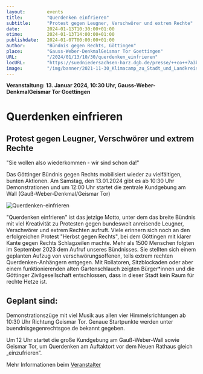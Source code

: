 ```yaml
---
layout:        events
title:         "Querdenken einfrieren"
subtitle:      "Protest gegen Leugner, Verschwörer und extrem Rechte"
date:          2024-01-13T10:30:00+01:00
etime:         2024-01-13T14:00:00+01:00
publishdate:   2024-01-07T00:00:00+01:00
author:        "Bündnis gegen Rechts, Göttingen"
place:         "Gauss-Weber-DenkmalGeismar Tor Goettingen"
URL:           "/2024/01/13/10/30/querdenken_einfrieren"
locURL:        "https://suedniedersachsen-harz.dgb.de/presse/++co++7a3bdb88-9e7a-11ee-975d-001a4a160123"
image:         "/img/banner/2021-11-30_Klimacamp_zu_Stadt_und_Landkreis-banner.jpg"
---
```


**Veranstaltung: 13. Januar 2024, 10:30 Uhr, Gauss-Weber-DenkmalGeismar Tor Goettingen**

Querdenken einfrieren
===========

Protest gegen Leugner, Verschwörer und extrem Rechte
-----------
"Sie wollen also wiederkommen - wir sind schon da!"

Das Göttinger Bündnis gegen Rechts mobilisiert wieder zu vielfältigen, bunten Aktionen. Am Samstag, den 13.01.2024 gibt es ab 10:30 Uhr Demonstrationen und um 12:00 Uhr startet die zentrale Kundgebung am Wall (Gauß-Weber-Denkmal/Geismar Tor)

![Querdenken-einfrieren](/img/event/2024-01-13-Querdenken-einfrieren.png) 

"Querdenken einfrieren" ist das jetzige Motto, unter dem das breite Bündnis mit viel Kreativität zu Protesten gegen bundesweit anreisende Leugner, Verschwörer und extrem Rechten aufruft. Viele erinnern sich noch an den erfolgreichen Protest "Herbst gegen Rechts", bei dem Göttingen mit klarer Kante gegen Rechts Schlagzeilen machte. Mehr als 1500 Menschen folgten im September 2023 dem Aufruf unseres Bündnisses. Sie stellten sich einem geplanten Aufzug von verschwörungsoffenen, teils extrem rechten Querdenken-Anhängern entgegen. Mit Rollatoren, Sitzblockaden oder aber einem funktionierenden alten Gartenschlauch zeigten Bürger*innen und die Göttinger Zivilgesellschaft entschlossen, dass in dieser Stadt kein Raum für rechte Hetze ist. 

Geplant sind:
----------
Demonstrationszüge mit viel Musik aus allen vier Himmelsrichtungen ab 10:30 Uhr Richtung Geismar Tor. Genaue Startpunkte werden unter buendnisgegenrechtsgoe.de bekannt gegeben. 

Um 12 Uhr startet die große Kundgebung am Gauß-Weber-Wall sowie Geismar Tor, um Querdenken am Auftaktort vor dem Neuen Rathaus gleich „einzufrieren“. 


Mehr Informationen beim [Veranstalter](https://suedniedersachsen-harz.dgb.de/presse/++co++7a3bdb88-9e7a-11ee-975d-001a4a160123)
